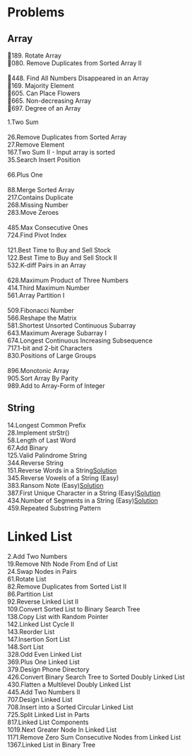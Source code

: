 # Problems
## Array
:red_circle:189. Rotate Array<br/>
:red_circle:080. Remove Duplicates from Sorted Array II<br/>	
:red_circle:448. Find All Numbers Disappeared in an Array<br/>
:red_circle:169. Majority Element<br/>
:red_circle:605. Can Place Flowers<br/>
:red_circle:665. Non-decreasing Array<br/>
:red_circle:697. Degree of an Array	<br/>

1.Two Sum<br/>	
26.Remove Duplicates from Sorted Array<br/>	
27.Remove Element<br/>
167.Two Sum II - Input array is sorted<br/>
35.Search Insert Position<br/>		
66.Plus One<br/>	
88.Merge Sorted Array<br/>
217.Contains Duplicate	<br/>
268.Missing Number<br/>	
283.Move Zeroes<br/>	
485.Max Consecutive Ones<br/>
724.Find Pivot Index<br/>	
121.Best Time to Buy and Sell Stock	<br/>
122.Best Time to Buy and Sell Stock II	<br/>
532.K-diff Pairs in an Array<br/>			
628.Maximum Product of Three Numbers<br/>
414.Third Maximum Number<br/>
561.Array Partition I<br/>	
509.Fibonacci Number<br/>
566.Reshape the Matrix<br/>
581.Shortest Unsorted Continuous Subarray<br/>
643.Maximum Average Subarray I<br/>
674.Longest Continuous Increasing Subsequence<br/>
717.1-bit and 2-bit Characters	<br/>
830.Positions of Large Groups<br/>	
896.Monotonic Array	<br/>
905.Sort Array By Parity<br/>
989.Add to Array-Form of Integer<br/>


## String 

14.Longest Common Prefix</br>
28.Implement strStr()</br>
58.Length of Last Word</br>
67.Add Binary</br>
125.Valid Palindrome String</br>
344.Reverse String</br>
151.Reverse Words in a String[Solution](https://zichenwang.gitbooks.io/algorithms-summary/151-reverse-words-in-a-string.html)</br>
345.Reverse Vowels of a String (Easy)</br>
383.Ransom Note (Easy)[Solution](https://github.com/maainul/Java/blob/master/src/interviewQuestions.leetcode/String/_383_RansomNote/_383_RansomNote.java)</br>
387.First Unique Character in a String (Easy)[Solution](https://github.com/maainul/Java/blob/master/src/interviewQuestions.leetcode/String/_387_FirstUniqueCharacterInAString/_387_FirstUniqueCharacterInAString.java)</br>
434.Number of Segments in a String (Easy)[Solution](https://github.com/maainul/Java/blob/master/src/interviewQuestions.leetcode/String/_434_NumberofSegmentsinaString/_434_NumberofSegmentsinaString.java)</br>
459.Repeated Substring Pattern</br>

# Linked List
2.Add Two Numbers</br>
19.Remove Nth Node From End of List</br>
24.Swap Nodes in Pairs</br>
61.Rotate List</br>
82.Remove Duplicates from Sorted List II</br>
86.Partition List</br>
92.Reverse Linked List II</br>
109.Convert Sorted List to Binary Search Tree</br>
138.Copy List with Random Pointer</br>
142.Linked List Cycle II</br>
143.Reorder List</br>
147.Insertion Sort List</br>
148.Sort List</br>
328.Odd Even Linked List</br>
369.Plus One Linked List</br>
379.Design Phone Directory</br>
426.Convert Binary Search Tree to Sorted Doubly Linked List</br>
430.Flatten a Multilevel Doubly Linked List</br>
445.Add Two Numbers II</br>
707.Design Linked List</br>
708.Insert into a Sorted Circular Linked List</br>
725.Split Linked List in Parts</br>
817.Linked List Components</br>
1019.Next Greater Node In Linked List</br>
1171.Remove Zero Sum Consecutive Nodes from Linked List</br>
1367.Linked List in Binary Tree</br>
